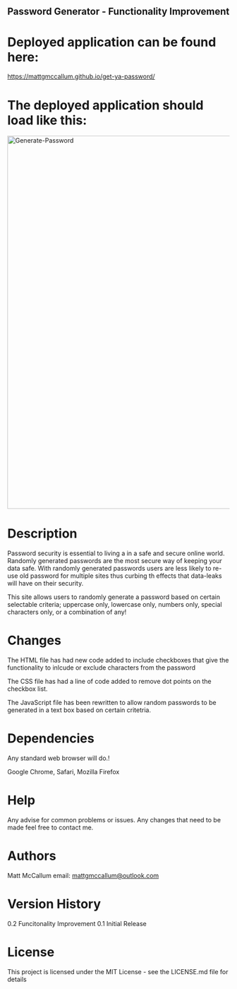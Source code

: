 ## Password Generator - Functionality Improvement


# Deployed application can be found here: 

https://mattgmccallum.github.io/get-ya-password/

# The deployed application should load like this:

<img width="845" alt="Generate-Password" src="https://user-images.githubusercontent.com/112361667/191170862-3c62434c-3bf4-4d98-bad2-66839f8f67d6.png">

# Description
Password security is essential to living a in a safe and secure online world. Randomly generated passwords are the most secure way of keeping your data safe. With randomly generated passwords users are less likely to re-use old password for multiple sites thus curbing th effects that data-leaks will have on their security.

This site allows users to randomly generate a password based on certain selectable criteria; uppercase only, lowercase only, numbers only, special characters only, or a combination of any!

# Changes
The HTML file has had new code added to include checkboxes that give the functionality to inlcude or exclude characters from the password

The CSS file has had a line of code added to remove dot points on the checkbox list.

The JavaScript file has been rewritten to allow random passwords to be generated in a text box based on certain critetria.

# Dependencies
Any standard web browser will do.!

Google Chrome, Safari, Mozilla Firefox

# Help
Any advise for common problems or issues.
Any changes that need to be made feel free to contact me.

# Authors
Matt McCallum
email: mattgmccallum@outlook.com

# Version History
0.2
Funcitonality Improvement
0.1
Initial Release

# License
This project is licensed under the MIT License - see the LICENSE.md file for details
